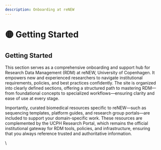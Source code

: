 ```yaml
---
description: Onboarding at reNEW
---
```


# 🟡 Getting Started

## Getting Started

This section serves as a comprehensive onboarding and support hub for Research Data Management (RDM) at reNEW, University of Copenhagen. It empowers new and experienced researchers to navigate institutional requirements, policies, and best practices confidently. The site is organized into clearly defined sections, offering a structured path to mastering RDM—from foundational concepts to specialized workflows—ensuring clarity and ease of use at every stage.

Importantly, curated biomedical resources specific to reNEW—such as sequencing templates, platform guides, and research group portals—are included to support your domain-specific work. These resources are complemented by the UCPH Research Portal, which remains the official institutional gateway for RDM tools, policies, and infrastructure, ensuring that you always reference trusted and authoritative information.

\

